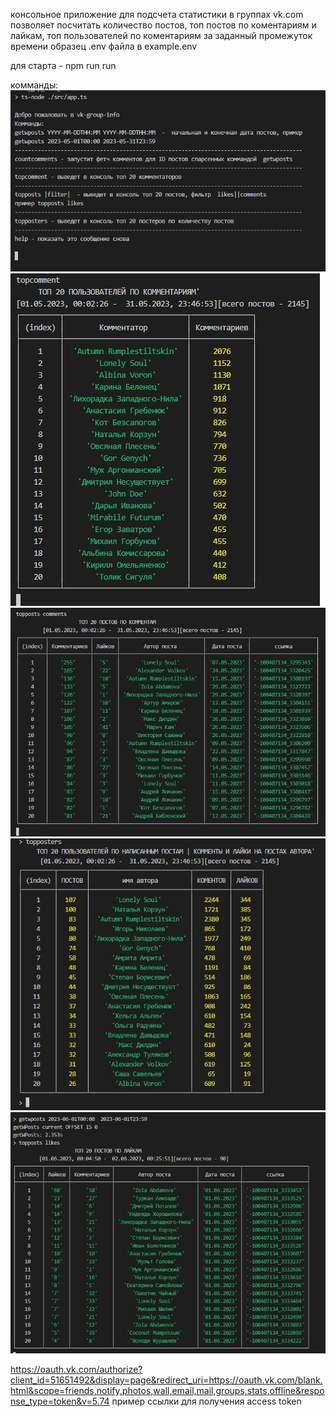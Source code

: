 консольное приложение для подсчета статистики в группах vk.com
позволяет посчитать количество постов, топ  постов по коментариям и лайкам, топ пользователей по коментариям за заданный промежуток времени
образец  .env файла в example.env

для старта - npm run run

комманды:
![alt text](./img/help.JPG)
![alt text](./img/topcomment.JPG)
![alt text](./img/toppcomments.JPG)
![alt text](./img/topposters.JPG)
![alt text](./img/getwposts.JPG)



https://oauth.vk.com/authorize?client_id=51651492&display=page&redirect_uri=https://oauth.vk.com/blank.html&scope=friends,notify,photos,wall,email,mail,groups,stats,offline&response_type=token&v=5.74  пример ссылки для получения access token 